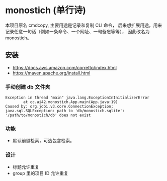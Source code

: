 # monostich (单行诗)

本项目原名 cmdcopy, 主要用途是记录和复制 CLI 命令，
后来想扩展用途，用来记录任意一句话（例如一条命令、一个网址、一句备忘等等），
因此改名为 monostich。

## 安装

- <https://docs.aws.amazon.com/corretto/index.html>
- <https://maven.apache.org/install.html>

### 手动创建 db 文件夹

```text
Exception in thread "main" java.lang.ExceptionInInitializerError
        at cc.ai42.monostich.App.main(App.java:19)
Caused by: org.jdbi.v3.core.ConnectionException: java.sql.SQLException: path to 'db/monostich.sqlite': '/path/to/monostich/db' does not exist
```

### 功能

- 默认前缀检索，可选包含检索。

### 设计

- 标题允许重复
- group 里的项目 ID 允许重复
